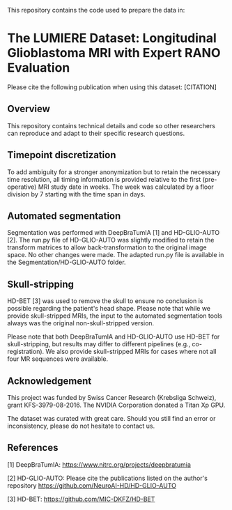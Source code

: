 This repository contains the code used to prepare the data in:

# The LUMIERE Dataset: Longitudinal Glioblastoma MRI with Expert RANO Evaluation

Please cite the following publication when using this dataset:
[CITATION]

## Overview

This repository contains technical details and code so other researchers can reproduce and adapt to their specific research questions.

## Timepoint discretization

To add ambiguity for a stronger anonymization but to retain the necessary time resolution, all timing information is provided relative to the first (pre-operative) MRI study date in weeks. The week was calculated by a floor division by 7 starting with the time span in days.

## Automated segmentation

Segmentation was performed with DeepBraTumIA [1] and HD-GLIO-AUTO [2]. The run.py file of HD-GLIO-AUTO was slightly modified to retain the transform matrices to allow back-transformation to the original image space. No other changes were made. The adapted run.py file is available in the Segmentation/HD-GLIO-AUTO folder.

## Skull-stripping

HD-BET [3] was used to remove the skull to ensure no conclusion is possible regarding the patient's head shape. Please note that while we provide skull-stripped MRIs, the input to the automated segmentation tools always was the original non-skull-stripped version.

Please note that both DeepBraTumIA and HD-GLIO-AUTO use HD-BET for skull-stripping, but results may differ to different pipelines (e.g., co-registration). We also provide skull-stripped MRIs for cases where not all four MR sequences were available.

## Acknowledgement

This project was funded by Swiss Cancer Research (Krebsliga Schweiz), grant KFS-3979-08-2016. The NVIDIA Corporation donated a Titan Xp GPU.



The dataset was curated with great care. Should you still find an error or inconsistency, please do not hesitate to contact us.

## References

[1] DeepBraTumIA: https://www.nitrc.org/projects/deepbratumia

[2] HD-GLIO-AUTO: Please cite the publications listed on the author's repository https://github.com/NeuroAI-HD/HD-GLIO-AUTO

[3] HD-BET: https://github.com/MIC-DKFZ/HD-BET
